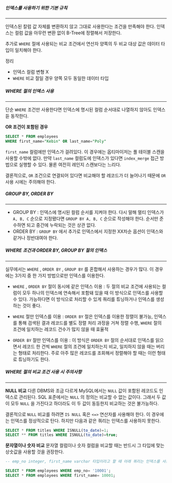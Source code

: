 
##### 인덱스를 사용하기 위한 기본 규칙
---
인덱스된 칼럼 값 자체를 변환하지 않고 그대로 사용한다는 조건을 만족해야 한다.
인덱스는 컬럼 값을 아무런 변환 없이 B-Tree에 정렬해서 저장한다.

추가로 `WHERE` 절에 사용되는 비교 조건에서 연산자 양쪽의 두 비교 대상 값은 데이터 타입이 일치해야 한다.

정리
- 인덱스 컬럼 변형 X
-  `WHERE` 비교 절일 경우 양쪽 모두 동일한 데이터 타입


##### WHERE 절의 인덱스 사용
---
단순 `WHERE` 조건만 사용한다면 인덱스에 명시된 컬럼 순서대로 나열하지 않아도 인덱스듣 동작한다.

**OR 조건이 포함된 경우**

```sql
SELECT * FROM employees
WHERE first_name="Kebin" OR last_name="Poly"
```

`first_name` 컬럼에만 인덱스가 걸려있다. 이 경우에는 옵티마이저는 풀 테이블 스캔을 사용할 수밖에 없다. 만약 `last_name` 컬럼도에 인덱스가 있다면 `index_merge` 접근 방법으로 실행할 수 있다. 물론 여전히 레인지 스캔보다는 느리다.

결론적으로, `OR` 조건으로 연결되어 있다면 비교해야 할 레코드가 더 늘어나기 때문에 `OR` 사용 시에는 주의해야 한다.

##### GROUP BY, ORDER BY
---

-  GROUP BY : 인덱스에 명시된 컬럼 순서를 지켜야 한다. 다시 말해 멀티 인덱스가 `A, B, C` 순으로 지정됐다면 `GROUP BY A, B, C` 순으로 작성해야 한다. 순서만 준수하면 되고 중간에 누락되는 것은 상관 없다.
- ORDER BY : `GROUP BY` 에서 추가로 인덱스에서 지정한 XX차순 옵션이 인덱스와 같거나 정반대여야 한다.


##### WHERE 조건과 ORDER BY, GROUP BY 절의 인덱스
---
실무에서는 `WHERE` , `ORDER BY` , `GROUP BY` 를 혼합해서 사용하는 경우가 많다. 이 경우에는 3가지 중 한 가지 방법으로만 인덱스를 이용한다.

- `WHERE` , `ORDER BY` 절이 동시에 같은 인덱스 이용 :  두 절의 비교 조건에 사용되는 컬럼이 모두 하나의 인덱스에 연속해서 포함돼 있을 때 이 방식으로 인덱스를 사용할 수 있다. 가능하다면 이 방식으로 처리할 수 있게 쿼리를 튜닝하거나 인덱스를 생성하는 것이 좋다.

- `WHERE` 절만 인덱스를 이용 : `ORDER BY` 절은 인덱스를 이용한 정렬이 불가능, 인덱스를 통해 검색된 결과 레코드를 별도 정렬 처리 과정을 거쳐 정렬 수행, `WHERE` 절의 조건에 일치하는 레코드 건수가 많지 않을 때 효율적

- `ORDER BY` 절만 인덱스를 이용 : 이 방식은 `ORDER BY` 절의 순서대로 인덱스를 읽으면서 레코드 한 건씩 `WHERE` 절의 조건에 일치하는지 비교, 일치하지 않을 때는 버리는 형태로 처리한다. 주로 아주 많은 레코드를 조회해서 정렬해야 할 때는 이런 형태로 튜닝하기도 한다.


##### WHERE 절의 비교 조건 사용 시 주의사항
---

**NULL 비교**
다른 DBMS와 조금 다르게 MySQL에서는 `NULL` 값이 포함된 레코드도 인덱스로 관리된다. SQL 표준에서는 `NULL` 의 정의는 비교할 수 없는 값이다. 그래서 두 값이 모두 `NULL` 을 가진다고 하더라도 이 두 값이 동등한지 비교하는 것은 불가능하다.

결론적으로 `NULL` 비교를 하려면 `IS NULL` 혹은 `<=>` 연산자를 사용해야 한다. 이 경우에는 인덱스를 정상적으로 탄다.  하지만 다음과 같은 쿼리는 인덱스를 사용하지 못한다. 

```sql
SELECT * FROM titles WHERE ISNULL(to_date)=1;
SELECT ** FROM titles WHERE ISNULL(to_date)=true;
```


**문자열이나 숫자 비교**
문자열 컬럼이나 숫자 컬럼을 비교할 때는 반드시 그 타입에 맞는 상숫값을 사용할 것을 권장한다.

```sql
-- emp_no integer, first_name varchar 타입이라고 할 때 아래 쿼리는 인덱스를 사용할 수 없다.

SELECT * FROM employees WHERE emp_no= '10001';
SELECT * FROM employees WHERE first_name= 10001;
```

